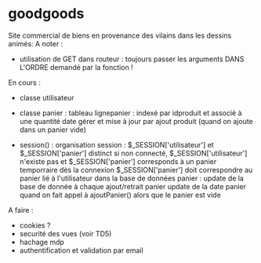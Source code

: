# goodgoods

Site commercial de biens en provenance des vilains dans les dessins animés:
A noter :
- utilisation de GET dans routeur : toujours passer les arguments DANS L'ORDRE demandé par la fonction !

En cours :

- classe utilisateur
- classe panier :
    tableau lignepanier : indexé par idproduit et associé à une quantité
    date gérer et mise à jour par ajout produit (quand on ajoute dans un panier vide)
    
- session() : 
    organisation session : $_SESSION['utilisateur'] et $_SESSION['panier'] distinct
    si non connecté, $_SESSION['utilisateur'] n'existe pas et $_SESSION['panier'] corresponds à un panier temporraire
    dès la connexion $_SESSION['panier'] doit correspondre au panier lié à l'utilisateur dans la base de données
    panier : update de la base de donnée à chaque ajout/retrait panier
    update de la date panier quand on fait appel à ajoutPanier() alors que le panier est vide



A faire :
- cookies ?
- securité des vues (voir TD5)
- hachage mdp
- authentification et validation par email
